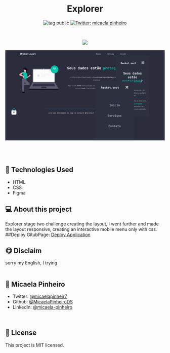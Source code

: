 <h1 align="center">Explorer</h1>
<p align="center">
    <img alt="tag public" src="https://img.shields.io/badge/-Public-lightgreen">
    <a href="https://twitter.com/micaelapinheir7" target="_blank">
        <img alt="Twitter: micaela pinheiro" src="https://img.shields.io/twitter/follow/micaelapinheir7.svg?style=social" />
    </a>
</p>
<br>
<p align="center">
    <a href="https://skillicons.dev">
       <img style="height:32px" src="https://skillicons.dev/icons?i=html,css,figma" />
    </a>
</p>
<p align="center">
<img style="width:590px" src="./img/capa-projet.png" />
</p>
<br>
<br>

## 🚀 Technologies Used

* HTML
* CSS
* Figma

## 💻 About this project
Explorer stage two challenge creating the layout, I went further and made the layout responsive, creating an interactive mobile menu only with css.
<br>
##Deploy
GitubPage: <a target="_blank" href="https://micaelapinheirods.github.io/recreating-layout-explorer-stage-2/">Deploy Application</a>
<br>
## 😋 Disclaim
sorry my English, I trying
<br>
<br>

👤 **Micaela Pinheiro**
---

- Twitter: [@micaelapinheir7](https://twitter.com/micaelapinheir7)
- Github: [@MicaelaPinheiroDS](https://github.com/MicaelaPinheiroDS)
- LinkedIn: [@micaela-pinheiro](https://linkedin.com/in/micaela-pinheiro)

<br>

## 📝 License
This project is MIT licensed.

